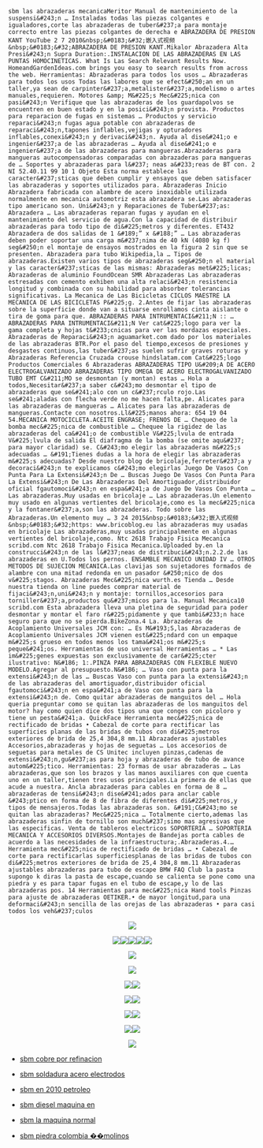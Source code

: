 
```
sbm las abrazaderas mecanicaMeritor Manual de mantenimiento de la suspensi&#243;n … Instaladas todas las piezas colgantes e igualadores,corte las abrazaderas de tuber&#237;a para montaje correcto entre las piezas colgantes de derecha e ABRAZADERA DE PRESION KANT YouTube 2 7 2010&nbsp;&#0183;&#32;嵌入式视频&nbsp;&#0183;&#32;ABRAZADERA DE PRESION KANT.Mikalor Abrazadera Alta Presi&#243;n Supra Duration:.INSTALACION DE LAS ABRAZADERAS EN LAS PUNTAS HOMOCINETICAS. What Is Las Search Relevant Results Now. HomeandGardenIdeas.com brings you easy to search results from across the web. Herramientas: Abrazaderas para todos los usos … Abrazaderas para todos los usos Todas las labores que se efect&#250;an en un taller,ya sean de carpinter&#237;a,metalister&#237;a,modelismo o artes manuales,requieren. Motores &amp; M&#225;s Mec&#225;nica con pasi&#243;n Verifique que las abrazaderas de los guardapolvos se encuentren en buen estado y en la posici&#243;n provista. Productos para reparacion de fugas en sistemas … Productos y servicio reparaci&#243;n fugas agua potable con abrazaderas de reparaci&#243;n,tapones inflables,vejigas y opturadores inflables,conexi&#243;n y derivaci&#243;n. Ayuda al dise&#241;o e ingenier&#237;a de las abrazaderas … Ayuda al dise&#241;o e ingenier&#237;a de las abrazaderas para mangueras.Abrazaderas para mangueras autocompensadoras comparadas con abrazaderas para mangueras de … Soportes y abrazaderas para l&#237; neas a&#233;reas de BT con. 2 NI 52.40.11 99 10 1 Objeto Esta norma establece las caracter&#237;sticas que deben cumplir y ensayos que deben satisfacer las abrazaderas y soportes utilizados para. Abrazaderas Inicio Abrazadera fabricada con alambre de acero inoxidable utilizada normalmente en mecanica automotriz esta abrazadera se.Las abrazaderas tipo americano son. Uni&#243;n y Reparaciones de Tuber&#237;as: Abrazadera … Las abrazaderas reparan fugas y ayudan en el mantenimiento del servicio de agua.Con la capacidad de distribuir abrazaderas para todo tipo de di&#225;metros y diferentes. ET432 Abrazadera de dos salidas de 1 &#189;” x &#188;” … Las abrazaderas deben poder soportar una carga m&#237;nima de 40 kN (4080 kg f) seg&#250;n el montaje de ensayos mostrados en la figura 2 sin que se presenten. Abrazadera para tubo Wikipedia,la … Tipos de abrazaderas.Existen varios tipos de abrazaderas seg&#250;n el material y las caracter&#237;sticas de las mismas: Abrazaderas met&#225;licas; Abrazaderas de aluminio FoundOcean SMR Abrazaderas Las abrazaderas estresadas con cemento exhiben una alta relaci&#243;n resistencia longitud y combinada con su habilidad para absorber tolerancias significativas. La Mecanica de Las Bicicletas CICLOS MAESTRE LA MECANICA DE LAS BICICLETAS P&#225;g. 2.Antes de fijar las abrazaderas sobre la superficie donde van a situarse enrollamos cinta aislante o tira de goma para que. ABRAZADERAS PARA INTRUMENTACI&#211;N :: … ABRAZADERAS PARA INTRUMENTACI&#211;N Ver cat&#225;logo para ver la gama completa y hojas t&#233;cnicas para ver las mordazas especiales. Abrazaderas de Reparaci&#243;n aguamarket.com dado por los materiales de las abrazaderas BTR.Por el paso del tiempo,excesos de presiones y desgastes continuos,las tuber&#237;as suelen sufrir graves roturas y Abrazaderas Referencia Cruzada crouse hindslatam.com Cat&#225;logo Productos Comerciales 6 Abrazaderas ABRAZADERAS TIPO U&#209;A DE ACERO ELECTROGALVANIZADO ABRAZADERAS TIPO OMEGA DE ACERO ELECTROGALVANIZADO TUBO EMT C&#211;MO se desmontan (y montan) estas … Hola a todos,Necesitar&#237;a saber c&#243;mo desmontar el tipo de abrazaderas que se&#241;alo con un c&#237;rculo rojo.Las se&#241;aladas con flecha verde no me hacen falta,pe. Alicates para las abrazaderas de mangueras … Alicates para las abrazaderas de mangueras.Contacte con nosotros.Ll&#225;manos ahora: 654 19 04 54.MECANICA MOTOCICLETA.ACEITE ENGRASE; FRENOS DE … Chequeo de la bomba mec&#225;nica de combustible … Chequee la rigidez de las abrazaderas del ca&#241;o de combustible V&#225;lvula de entrada V&#225;lvula de salida El diafragma de la bomba (se omite aqu&#237; para mayor claridad) se. C&#243;mo elegir las abrazaderas m&#225;s adecuadas … &#191;Tienes dudas a la hora de elegir las abrazaderas m&#225;s adecuadas? Desde nuestro blog de bricolaje,ferreter&#237;a y decoraci&#243;n te explicamos c&#243;mo elegirlas Juego De Vasos Con Punta Para La Extensi&#243;n De … Buscas Juego De Vasos Con Punta Para La Extensi&#243;n De Las Abrazaderas Del Amortiguador,distribuidor oficial fgautomoci&#243;n en espa&#241;a de Juego De Vasos Con Punta … Las abrazaderas.Muy usadas en bricolaje … Las abrazaderas.Un elemento muy usado en algunas vertientes del bricolaje,como es la mec&#225;nica y la fontaner&#237;a,son las abrazaderas. Todo sobre las Abrazaderas.Un elemento muy … 3 24 2015&nbsp;&#0183;&#32;嵌入式视频&nbsp;&#0183;&#32;https: www.bricoblog.eu las abrazaderas muy usadas en bricolaje Las abrazaderas,muy usadas principalmente en algunas vertientes del bricolaje,como. Ntc 2618 Trabajo Fisica Mecanica scribd.com Ntc 2618 Trabajo Fisica Mecanica.Uploaded by.en la construcci&#243;n de las l&#237;neas de distribuci&#243;n.2.2.de las abrazaderas en U.Todos los pernos. ENSAMBLE MECANICO UNIDAD IV … OTROS METODOS DE SUJECION MECANICA.Las clavijas son sujetadores formados de alambre con una mitad redonda en un pasador &#250;nico de dos v&#225;stagos. Abrazaderas Mec&#225;nica wurth.es Tienda … Desde nuestra tienda on line puedes comprar material de fijaci&#243;n,uni&#243;n y montaje: tornillos,accesorios para torniller&#237;a,productos qu&#237;micos para la. Manual Mecanica10 scribd.com Esta abrazadera lleva una pletina de seguridad para poder desmontar y montar el faro r&#225;pidamente y que tambi&#233;n hace seguro para que no se pierda.BikeZona.4 La. Abrazaderas de Acoplamiento Universales JCM con: … Es M&#193;S,las Abrazaderas de Acoplamiento Universales JCM vienen est&#225;ndard con un empaque m&#225;s grueso en todos menos los tama&#241;os m&#225;s peque&#241;os. Herramientas de uso universal Herramientas … * Las im&#225;genes expuestas son exclusivamente de car&#225;cter ilustrativo: N&#186; 1:.PINZA PARA ABRAZADERAS CON FLEXIBLE NUEVO MODELO.Agregar al presupuesto.N&#186; … Vaso con punta para la extensi&#243;n de las … Buscas Vaso con punta para la extensi&#243;n de las abrazaderas del amortiguador,distribuidor oficial fgautomoci&#243;n en espa&#241;a de Vaso con punta para la extensi&#243;n de. Como quitar abrazaderas de manguitos del … Hola queria preguntar como se quitan las abrazaderas de los manguitos del motor? hay como quien dice dos tipos una que conges con picoloro y tiene un pesta&#241;a. QuickFace Herramienta mec&#225;nica de rectificado de bridas • Cabezal de corte para rectificar las superficies planas de las bridas de tubos con di&#225;metros exteriores de brida de 25,4 304,8 mm.11 Abrazaderas ajustables Accesorios,abrazaderas y hojas de seguetas … Los accesorios de seguetas para metales de CS Unitec incluyen pinzas,cadenas de extensi&#243;n,gu&#237;as para hoja y abrazaderas de tubo de avance autom&#225;tico. Herramientas: 23 formas de usar abrazaderas … Las abrazaderas,que son los brazos y las manos auxiliares con que cuenta uno en un taller,tienen tres usos principales.La primera de ellas que acude a nuestra. Ancla abrazaderas para cables en forma de 8 … abrazaderas de tensi&#243;n dise&#241;ados para anclar cable &#243;ptico en forma de 8 de fibra de diferentes di&#225;metros,y tipos de mensajeros.Todas las abrazaderas son. &#191;C&#243;mo se quitan las abrazaderas? Mec&#225;nica … Totalmente cierto,ademas las abrazaderas sinfin de tornillo son much&#237;simo mas agresivas que las especificas. Venta de tableros electricos SOPORTERIA … SOPORTERIA MECANICA Y ACCESORIOS DIVERSOS.Montajes de Bandejas porta cables de acuerdo a las necesidades de la infraestructura;.Abrazaderas.4.… Herramienta mec&#225;nica de rectificado de bridas … • Cabezal de corte para rectificarlas superficiesplanas de las bridas de tubos con di&#225;metros exteriores de brida de 25,4 304,8 mm.11 Abrazaderas ajustables abrazaderas para tubo de escape BMW FAQ Club la pasta supongo k diras la pasta de escape,cuando se calienta se pone como una piedra y es para tapar fugas en el tubo de escape,y lo de las abrazaderas pos. 14 Herramientas para mec&#225;nica Hand tools Pinzas para ajuste de abrazaderas OETIKER.• de mayor longitud,para una deformaci&#243;n sencilla de las orejas de las abrazaderas • para casi todos los veh&#237;culos 
```

<div align="center">

<a href="https://es-crusher.shibang-china.com/github&k=sbm+las+abrazaderas+mecanica"><img src="https://static.shibang-china.com/es/crusher/logo.jpg"></a>

<a href="https://es-crusher.shibang-china.com/github&k=sbm+las+abrazaderas+mecanica"><img src="https://static.shibang-china.com/es/crusher/index.jpg"></a><a href="https://es-crusher.shibang-china.com/material.htmlgithub&k=sbm+las+abrazaderas+mecanica"><img src="https://static.shibang-china.com/es/crusher/material.jpg"></a><a href="https://es-crusher.shibang-china.com/application.htmlgithub&k=sbm+las+abrazaderas+mecanica"><img src="https://static.shibang-china.com/es/crusher/application.jpg"></a><a href="https://es-crusher.shibang-china.com/aboutus.htmlgithub&k=sbm+las+abrazaderas+mecanica"><img src="https://static.shibang-china.com/es/crusher/aboutus.jpg"></a><a href="https://es-crusher.shibang-china.com/contact.htmlgithub&k=sbm+las+abrazaderas+mecanica"><img src="https://static.shibang-china.com/es/crusher/contact.jpg"></a>

<a href="https://es-crusher.shibang-china.com/github&k=sbm+las+abrazaderas+mecanica"><img src="https://static.shibang-china.com/es/crusher/banner.jpg"></a>

<a href="https://swt.shibang-china.com/github&k=sbm+las+abrazaderas+mecanica"><img src="https://static.shibang-china.com/es/crusher/text.jpg"></a>

<a href="https://swt.shibang-china.com/github&k=sbm+las+abrazaderas+mecanica"><img src="https://static.shibang-china.com/es/crusher/chat.jpg"></a><a href="https://es-crusher.shibang-china.com/contact.htmlgithub&k=sbm+las+abrazaderas+mecanica"><img src="https://static.shibang-china.com/es/crusher/message.jpg"></a>

<a href="https://es-crusher.shibang-china.com/products/pe.htmlgithub&k=sbm+las+abrazaderas+mecanica"><img src="https://static.shibang-china.com/es/crusher/pe.jpg"></a><a href="https://es-crusher.shibang-china.com/products/pf.htmlgithub&k=sbm+las+abrazaderas+mecanica"><img src="https://static.shibang-china.com/es/crusher/pf.jpg"></a>

<a href="https://es-crusher.shibang-china.com/products/hpt.htmlgithub&k=sbm+las+abrazaderas+mecanica"><img src="https://static.shibang-china.com/es/crusher/hpt.jpg"></a><a href="https://es-crusher.shibang-china.com/products/vsi.htmlgithub&k=sbm+las+abrazaderas+mecanica"><img src="https://static.shibang-china.com/es/crusher/vsi.jpg"></a>

<a href="https://es-crusher.shibang-china.com/products/klv.htmlgithub&k=sbm+las+abrazaderas+mecanica"><img src="https://static.shibang-china.com/es/crusher/klv.jpg"></a><a href="https://es-crusher.shibang-china.com/products/portable.htmlgithub&k=sbm+las+abrazaderas+mecanica"><img src="https://static.shibang-china.com/es/crusher/portable.jpg"></a>

<a href="https://swt.shibang-china.com/github&k=sbm+las+abrazaderas+mecanica"><img src="https://static.shibang-china.com/es/crusher/case.jpg"></a>

</div>


* [sbm cobre por refinacion](sbm%20cobre%20por%20refinacion.md)

* [sbm soldadura acero electrodos](sbm%20soldadura%20acero%20electrodos.md)

* [sbm en 2010 petroleo](sbm%20en%202010%20petroleo.md)

* [sbm diesel maquina en](sbm%20diesel%20maquina%20en.md)

* [sbm la maquina normal](sbm%20la%20maquina%20normal.md)

* [sbm piedra colombia ��molinos](sbm%20piedra%20colombia%20%EF%BF%BD%EF%BF%BDmolinos.md)